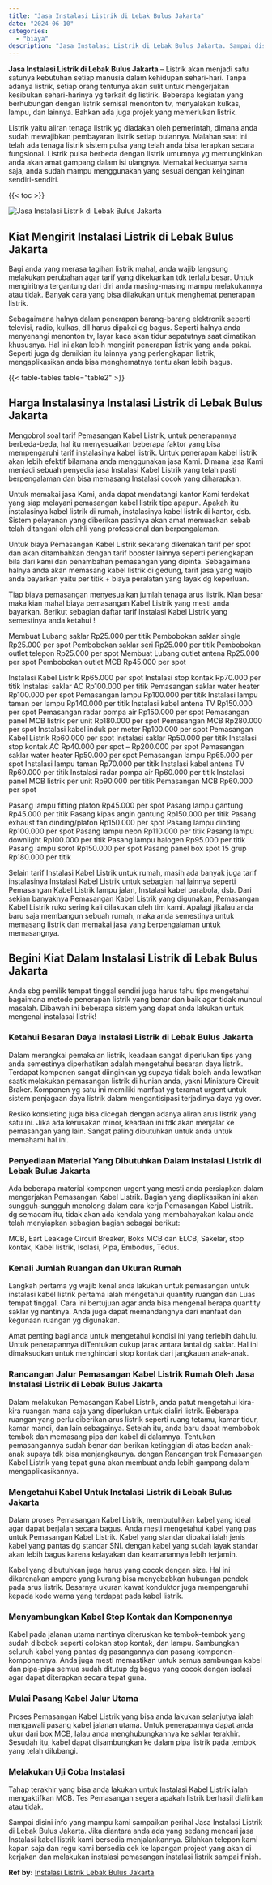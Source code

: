 ```yaml
---
title: "Jasa Instalasi Listrik di Lebak Bulus Jakarta"
date: "2024-06-10"
categories: 
  - "biaya"
description: "Jasa Instalasi Listrik di Lebak Bulus Jakarta. Sampai disini info yang mampu kami sampaikan perihal Jasa Instalasi Listrik di Lebak Bulus Jakarta. Jika diant..."
---
```


**Jasa Instalasi Listrik di Lebak Bulus Jakarta** – Listrik akan menjadi satu satunya kebutuhan setiap manusia dalam kehidupan sehari-hari. Tanpa adanya listrik, setiap orang tentunya akan sulit untuk mengerjakan kesibukan sehari-harinya yg terkait dg listirik. Beberapa kegiatan yang berhubungan dengan listrik semisal menonton tv, menyalakan kulkas, lampu, dan lainnya. Bahkan ada juga projek yang memerlukan listrik.

Listrik yaitu aliran tenaga listrik yg diadakan oleh pemerintah, dimana anda sudah mewajibkan pembayaran listrik setiap bulannya. Malahan saat ini telah ada tenaga listrik sistem pulsa yang telah anda bisa terapkan secara fungsional. Listrik pulsa berbeda dengan listrik umumnya yg memungkinkan anda akan amat gampang dalam isi ulangnya. Memakai keduanya sama saja, anda sudah mampu menggunakan yang sesuai dengan keinginan sendiri-sendiri.

{{< toc >}}

![Jasa Instalasi Listrik di Lebak Bulus Jakarta](/images/instalasi-listrik-murah16.png)

## Kiat Mengirit Instalasi Listrik di Lebak Bulus Jakarta

Bagi anda yang merasa tagihan listrik mahal, anda wajib langsung melakukan perubahan agar tarif yang dikeluarkan tdk terlalu besar. Untuk mengiritnya tergantung dari diri anda masing-masing mampu melakukannya atau tidak. Banyak cara yang bisa dilakukan untuk menghemat penerapan listrik.

Sebagaimana halnya dalam penerapan barang-barang elektronik seperti televisi, radio, kulkas, dll harus dipakai dg bagus. Seperti halnya anda menyenangi menonton tv, layar kaca akan tidur sepatutnya saat dimatikan khususnya. Hal ini akan lebih mengirit penerapan listrik yang anda pakai. Seperti juga dg demikian itu lainnya yang perlengkapan listrik, mengaplikasikan anda bisa menghematnya tentu akan lebih bagus.

{{< table-tables table="table2" >}}

## Harga Instalasinya Instalasi Listrik di Lebak Bulus Jakarta

Mengobrol soal tarif Pemasangan Kabel Listrik, untuk penerapannya berbeda-beda, hal itu menyesuaikan beberapa faktor yang bisa mempengaruhi tarif instalasinya kabel listrik. Untuk penerapan kabel listrik akan lebih efektif bilamana anda menggunakan jasa Kami. Dimana jasa Kami menjadi sebuah penyedia jasa Instalasi Kabel Listrik yang telah pasti berpengalaman dan bisa memasang Instalasi cocok yang diharapkan.

Untuk memakai jasa Kami, anda dapat mendatangi kantor Kami terdekat yang siap melayani pemasangan kabel listrik tipe apapun. Apakah itu instalasinya kabel listrik di rumah, instalasinya kabel listrik di kantor, dsb. Sistem pelayanan yang diberikan pastinya akan amat memuaskan sebab telah ditangani oleh ahli yang professional dan berpengalaman.

Untuk biaya Pemasangan Kabel Listrik sekarang dikenakan tarif per spot dan akan ditambahkan dengan tarif booster lainnya seperti perlengkapan bila dari kami dan penambahan pemasangan yang dipinta. Sebagaimana halnya anda akan memasang kabel listrik di gedung, tarif jasa yang wajib anda bayarkan yaitu per titik + biaya peralatan yang layak dg keperluan.

Tiap biaya pemasangan menyesuaikan jumlah tenaga arus listrik. Kian besar maka kian mahal biaya pemasangan Kabel Listrik yang mesti anda bayarkan. Berikut sebagian daftar tarif Instalasi Kabel Listrik yang semestinya anda ketahui !

Membuat Lubang saklar Rp25.000 per titik Pembobokan saklar single Rp25.000 per spot Pembobokan saklar seri Rp25.000 per titik Pembobokan outlet telepon Rp25.000 per spot Membuat Lubang outlet antena Rp25.000 per spot Pembobokan outlet MCB Rp45.000 per spot

Instalasi Kabel Listrik Rp65.000 per spot Instalasi stop kontak Rp70.000 per titik Instalasi saklar AC Rp100.000 per titik Pemasangan saklar water heater Rp100.000 per spot Pemasangan lampu Rp100.000 per titik Instalasi lampu taman per lampu Rp140.000 per titik Instalasi kabel antena TV Rp150.000 per spot Pemasangan radar pompa air Rp150.000 per spot Pemasangan panel MCB listrik per unit Rp180.000 per spot Pemasangan MCB Rp280.000 per spot Instalasi kabel induk per meter Rp100.000 per spot Pemasangan Kabel Listrik Rp60.000 per spot Instalasi saklar Rp50.000 per titik Instalasi stop kontak AC Rp40.000 per spot – Rp200.000 per spot Pemasangan saklar water heater Rp50.000 per spot Pemasangan lampu Rp65.000 per spot Instalasi lampu taman Rp70.000 per titik Instalasi kabel antena TV Rp60.000 per titik Instalasi radar pompa air Rp60.000 per titik Instalasi panel MCB listrik per unit Rp90.000 per titik Pemasangan MCB Rp60.000 per spot

Pasang lampu fitting plafon Rp45.000 per spot Pasang lampu gantung Rp45.000 per titik Pasang kipas angin gantung Rp150.000 per titik Pasang exhaust fan dinding/plafon Rp150.000 per spot Pasang lampu dinding Rp100.000 per spot Pasang lampu neon Rp110.000 per titik Pasang lampu downlight Rp100.000 per titik Pasang lampu halogen Rp95.000 per titik Pasang lampu sorot Rp150.000 per spot Pasang panel box spot 15 grup Rp180.000 per titik

Selain tarif Instalasi Kabel Listrik untuk rumah, masih ada banyak juga tarif instalasinya Instalasi Kabel Listrik untuk sebagian hal lainnya seperti Pemasangan Kabel Listrik lampu jalan, Instalasi kabel parabola, dsb. Dari sekian banyaknya Pemasangan Kabel Listrik yang digunakan, Pemasangan Kabel Listrik ruko sering kali dilakukan oleh tim kami. Apalagi jikalau anda baru saja membangun sebuah rumah, maka anda semestinya untuk memasang listrik dan memakai jasa yang berpengalaman untuk memasangnya.

## Begini Kiat Dalam Instalasi Listrik di Lebak Bulus Jakarta


Anda sbg pemilik tempat tinggal sendiri juga harus tahu tips mengetahui bagaimana metode penerapan listrik yang benar dan baik agar tidak muncul masalah. Dibawah ini beberapa sistem yang dapat anda lakukan untuk mengenal instalasai listrik!

### Ketahui Besaran Daya Instalasi Listrik di Lebak Bulus Jakarta

Dalam merangkai pemakaian listrik, keadaan sangat diperlukan tips yang anda semestinya diperhatikan adalah mengetahui besaran daya listrik. Terdapat komponen sangat diinginkan yg supaya tidak boleh anda lewatkan saatk melakukan pemasangan listrik di hunian anda, yakni Miniature Circuit Braker. Komponen yg satu ini memiliki manfaat yg teramat urgent untuk sistem penjagaan daya listrik dalam mengantisipasi terjadinya daya yg over.

Resiko konsleting juga bisa dicegah dengan adanya aliran arus listrik yang satu ini. Jika ada kerusakan minor, keadaan ini tdk akan menjalar ke pemasangan yang lain. Sangat paling dibutuhkan untuk anda untuk memahami hal ini.

### Penyediaan Material Yang Dibutuhkan Dalam Instalasi Listrik di Lebak Bulus Jakarta

Ada beberapa material komponen urgent yang mesti anda persiapkan dalam mengerjakan Pemasangan Kabel Listrik. Bagian yang diaplikasikan ini akan sungguh-sungguh menolong dalam cara kerja Pemasangan Kabel Listrik. dg semacam itu, tidak akan ada kendala yang membahayakan kalau anda telah menyiapkan sebagian bagian sebagai berikut:

MCB, Eart Leakage Circuit Breaker, Boks MCB dan ELCB, Sakelar, stop kontak, Kabel listrik, Isolasi, Pipa, Embodus, Tedus.

### Kenali Jumlah Ruangan dan Ukuran Rumah

Langkah pertama yg wajib kenal anda lakukan untuk pemasangan untuk instalasi kabel listrik pertama ialah mengetahui quantity ruangan dan Luas tempat tinggal. Cara ini bertujuan agar anda bisa mengenal berapa quantity saklar yg nantinya. Anda juga dapat memandangnya dari manfaat dan kegunaan ruangan yg digunakan.

Amat penting bagi anda untuk mengetahui kondisi ini yang terlebih dahulu. Untuk penerapannya diTentukan cukup jarak antara lantai dg saklar. Hal ini dimaksudkan untuk menghindari stop kontak dari jangkauan anak-anak.

### Rancangan Jalur Pemasangan Kabel Listrik Rumah Oleh Jasa Instalasi Listrik di Lebak Bulus Jakarta

Dalam melakukan Pemasangan Kabel Listrik, anda patut mengetahui kira-kira ruangan mana saja yang diperlukan untuk dialiri listrik. Beberapa ruangan yang perlu diberikan arus listrik seperti ruang tetamu, kamar tidur, kamar mandi, dan lain sebagainya. Setelah itu, anda baru dapat membobok tembok dan memasang pipa dan kabel di dalamnya. Tentukan pemasangannya sudah benar dan berikan ketinggian di atas badan anak-anak supaya tdk bisa menjangkaunya. dengan Rancangan trek Pemasangan Kabel Listrik yang tepat guna akan membuat anda lebih gampang dalam mengaplikasikannya.

### Mengetahui Kabel Untuk Instalasi Listrik di Lebak Bulus Jakarta

Dalam proses Pemasangan Kabel Listrik, membutuhkan kabel yang ideal agar dapat berjalan secara bagus. Anda mesti mengetahui kabel yang pas untuk Pemasangan Kabel Listrik. Kabel yang standar dipakai ialah jenis kabel yang pantas dg standar SNI. dengan kabel yang sudah layak standar akan lebih bagus karena kelayakan dan keamanannya lebih terjamin.

Kabel yang dibutuhkan juga harus yang cocok dengan size. Hal ini dikarenakan ampere yang kurang bisa menyebabkan hubungan pendek pada arus listrik. Besarnya ukuran kawat konduktor juga mempengaruhi kepada kode warna yang terdapat pada kabel listrik.

### Menyambungkan Kabel Stop Kontak dan Komponennya

Kabel pada jalanan utama nantinya diteruskan ke tembok-tembok yang sudah dibobok seperti colokan stop kontak, dan lampu. Sambungkan seluruh kabel yang pantas dg pasangannya dan pasang komponen-komponennya. Anda juga mesti memastikan untuk semua sambungan kabel dan pipa-pipa semua sudah ditutup dg bagus yang cocok dengan isolasi agar dapat diterapkan secara tepat guna.

### Mulai Pasang Kabel Jalur Utama

Proses Pemasangan Kabel Listrik yang bisa anda lakukan selanjutya ialah mengawali pasang kabel jalanan utama. Untuk penerapannya dapat anda ukur dari box MCB, lalau anda menghubungkannya ke saklar terakhir. Sesudah itu, kabel dapat disambungkan ke dalam pipa listrik pada tembok yang telah dilubangi.

### Melakukan Uji Coba Instalasi

Tahap terakhir yang bisa anda lakukan untuk Instalasi Kabel Listrik ialah mengaktifkan MCB. Tes Pemasangan segera apakah listrik berhasil dialirkan atau tidak.

Sampai disini info yang mampu kami sampaikan perihal Jasa Instalasi Listrik di Lebak Bulus Jakarta. Jika diantara anda ada yang sedang mencari jasa Instalasi kabel listrik kami bersedia menjalankannya. Silahkan telepon kami kapan saja dan regu kami bersedia cek ke lapangan project yang akan di kerjakan dan melakukan instalasi pemasangan instalasi listrik sampai finish.

**Ref by:** [Instalasi Listrik Lebak Bulus Jakarta](https://id.wikipedia.org/wiki/Instalasi)
